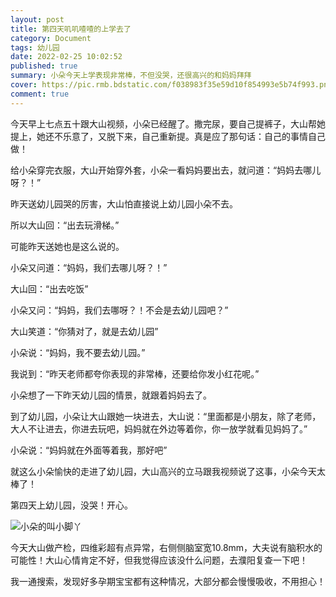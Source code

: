 ```yaml
---
layout: post
title: 第四天叽叽喳喳的上学去了
category: Document
tags: 幼儿园 
date: 2022-02-25 10:02:52
published: true
summary: 小朵今天上学表现非常棒，不但没哭，还很高兴的和妈妈拜拜
cover: https://pic.rmb.bdstatic.com/f038983f35e59d10f854993e5b74f993.png
comment: true
---
```


今天早上七点五十跟大山视频，小朵已经醒了。撒完尿，要自己提裤子，大山帮她提上，她还不乐意了，又脱下来，自己重新提。真是应了那句话：自己的事情自己做！

给小朵穿完衣服，大山开始穿外套，小朵一看妈妈要出去，就问道：“妈妈去哪儿呀？！”

昨天送幼儿园哭的厉害，大山怕直接说上幼儿园小朵不去。

所以大山回：“出去玩滑梯。”

可能昨天送她也是这么说的。

小朵又问道：“妈妈，我们去哪儿呀？！”

大山回：“出去吃饭”

小朵又问：“妈妈，我们去哪呀？！不会是去幼儿园吧？”

大山笑道：“你猜对了，就是去幼儿园”

小朵说：“妈妈，我不要去幼儿园。”

我说到：“昨天老师都夸你表现的非常棒，还要给你发小红花呢。”

小朵想了一下昨天幼儿园的情景，就跟着妈妈去了。

到了幼儿园，小朵让大山跟她一块进去，大山说：“里面都是小朋友，除了老师，大人不让进去，你进去玩吧，妈妈就在外边等着你，你一放学就看见妈妈了。”

小朵说：“妈妈就在外面等着我，那好吧”

就这么小朵愉快的走进了幼儿园，大山高兴的立马跟我视频说了这事，小朵今天太棒了！

第四天上幼儿园，没哭！开心。

![小朵的叫小脚丫](https://www.xiaohongshu.com/discovery/item/62189728000000000102ffef)

今天大山做产检，四维彩超有点异常，右侧侧脑室宽10.8mm，大夫说有脑积水的可能性！大山心情肯定不好，但我觉得应该没什么问题，去濮阳复查一下吧！

我一通搜索，发现好多孕期宝宝都有这种情况，大部分都会慢慢吸收，不用担心！
